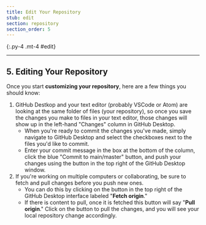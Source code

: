 ```yaml
---
title: Edit Your Repository
stub: edit
section: repository
section_order: 5
---
```


{:.py-4 .mt-4 #edit}
***

## 5. Editing Your Repository

Once you start **customizing your repository**, here are a few things you should know:

1. GitHub Destkop and your text editor (probably VSCode or Atom) are looking at the same folder of files (your repository), so once you save the changes you make to files in your text editor, those changes will show up in the left-hand "Changes" column in GitHub Desktop. 
    - When you're ready to commit the changes you've made, simply navigate to GitHub Desktop and select the checkboxes next to the files you'd like to commit. 
    - Enter your commit message in the box at the bottom of the column, click the blue "Commit to main/master" button, and push your changes using the button in the top right of the GitHub Desktop window.
2. If you're working on multiple computers or collaborating, be sure to fetch and pull changes before you push new ones. 
    - You can do this by clicking on the button in the top right of the GitHub Desktop interface labeled "**Fetch origin**." 
    - If there is content to pull, once it is fetched this button will say "**Pull origin**." Click on the button to pull the changes, and you will see your local repository change accordingly.
